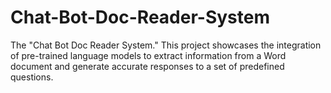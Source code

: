 # Chat-Bot-Doc-Reader-System
The "Chat Bot Doc Reader System." This project showcases the integration of pre-trained language models to extract information from a Word document and generate accurate responses to a set of predefined questions.
